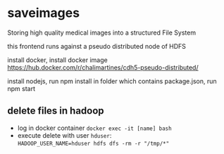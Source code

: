 # saveimages
Storing high quality medical images into a structured File System

this frontend runs against a pseudo distributed node of HDFS

install docker,
install docker image https://hub.docker.com/r/chalimartines/cdh5-pseudo-distributed/

install nodejs,
run npm install in folder which contains package.json,
run npm start

## delete files in hadoop
- log in docker container `docker exec -it [name] bash`
- execute delete with user `hduser`: <br>
`HADOOP_USER_NAME=hduser hdfs dfs -rm -r "/tmp/*"`